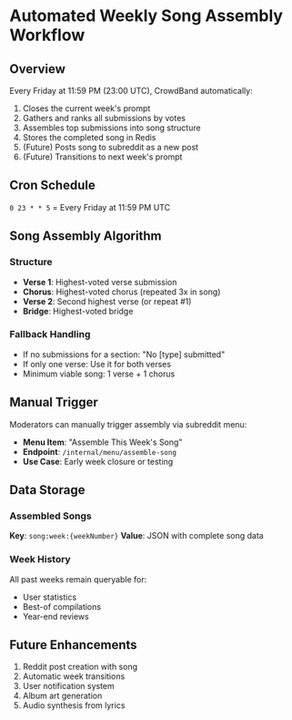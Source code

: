 # Automated Weekly Song Assembly Workflow

## Overview
Every Friday at 11:59 PM (23:00 UTC), CrowdBand automatically:
1. Closes the current week's prompt
2. Gathers and ranks all submissions by votes
3. Assembles top submissions into song structure
4. Stores the completed song in Redis
5. (Future) Posts song to subreddit as a new post
6. (Future) Transitions to next week's prompt

## Cron Schedule
`0 23 * * 5` = Every Friday at 11:59 PM UTC

## Song Assembly Algorithm

### Structure
- **Verse 1**: Highest-voted verse submission
- **Chorus**: Highest-voted chorus (repeated 3x in song)
- **Verse 2**: Second highest verse (or repeat #1)
- **Bridge**: Highest-voted bridge

### Fallback Handling
- If no submissions for a section: "No [type] submitted"
- If only one verse: Use it for both verses
- Minimum viable song: 1 verse + 1 chorus

## Manual Trigger
Moderators can manually trigger assembly via subreddit menu:
- **Menu Item**: "Assemble This Week's Song"
- **Endpoint**: `/internal/menu/assemble-song`
- **Use Case**: Early week closure or testing

## Data Storage

### Assembled Songs
**Key**: `song:week:{weekNumber}`
**Value**: JSON with complete song data

### Week History
All past weeks remain queryable for:
- User statistics
- Best-of compilations  
- Year-end reviews

## Future Enhancements
1. Reddit post creation with song
2. Automatic week transitions
3. User notification system
4. Album art generation
5. Audio synthesis from lyrics
